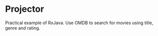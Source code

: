 # Projector

Practical example of RxJava.
Use OMDB to search for movies using title, genre and rating.


